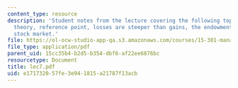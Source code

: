 ```yaml
---
content_type: resource
description: 'Student notes from the lecture covering the following topics: Prospect
  theory, reference point, losses are steeper than gains, the endowment effect, and
  stock market.'
file: https://ol-ocw-studio-app-qa.s3.amazonaws.com/courses/15-301-managerial-psychology-laboratory-fall-2004/e171732057fe3e941815a21787f13acb_lec7.pdf
file_type: application/pdf
parent_uid: 15cc35b4-b2d5-b354-dbf6-af22ee6876bc
resourcetype: Document
title: lec7.pdf
uid: e1717320-57fe-3e94-1815-a21787f13acb
---
```

